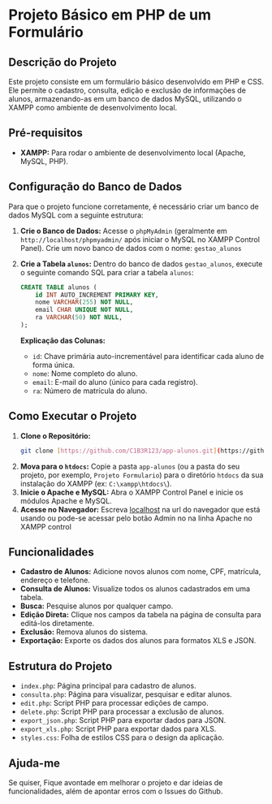 # Projeto Básico em PHP de um Formulário

## Descrição do Projeto
Este projeto consiste em um formulário básico desenvolvido em PHP e CSS. Ele permite o cadastro, consulta, edição e exclusão de informações de alunos, armazenando-as em um banco de dados MySQL, utilizando o XAMPP como ambiente de desenvolvimento local.

## Pré-requisitos
* **XAMPP:** Para rodar o ambiente de desenvolvimento local (Apache, MySQL, PHP).

## Configuração do Banco de Dados

Para que o projeto funcione corretamente, é necessário criar um banco de dados MySQL com a seguinte estrutura:

1.  **Crie o Banco de Dados:**
    Acesse o `phpMyAdmin` (geralmente em `http://localhost/phpmyadmin/` após iniciar o MySQL no XAMPP Control Panel).
    Crie um novo banco de dados com o nome: `gestao_alunos`

2.  **Crie a Tabela `alunos`:**
    Dentro do banco de dados `gestao_alunos`, execute o seguinte comando SQL para criar a tabela `alunos`:

    ```sql
    CREATE TABLE alunos (
        id INT AUTO_INCREMENT PRIMARY KEY,
        nome VARCHAR(255) NOT NULL,
        email CHAR UNIQUE NOT NULL,
        ra VARCHAR(50) NOT NULL,
    );
    ```
 
    **Explicação das Colunas:**
    * `id`: Chave primária auto-incrementável para identificar cada aluno de forma única.
    * `nome`: Nome completo do aluno.
    * `email`: E-mail do aluno (único para cada registro).
    * `ra`: Número de matrícula do aluno.

   

## Como Executar o Projeto

1.  **Clone o Repositório:**
    ```bash
    git clone [https://github.com/C1B3R123/app-alunos.git](https://github.com/C1B3R123/app-alunos.git)
    ```
2.  **Mova para o `htdocs`:**
    Copie a pasta `app-alunos` (ou a pasta do seu projeto, por exemplo, `Projeto Formulario`) para o diretório `htdocs` da sua instalação do XAMPP (ex: `C:\xampp\htdocs\`).
3.  **Inicie o Apache e MySQL:**
    Abra o XAMPP Control Panel e inicie os módulos Apache e MySQL.
4.  **Acesse no Navegador:**
    Escreva [localhost](http://localhost/) na url do navegador que está usando ou pode-se acessar pelo botão Admin no na linha Apache no XAMPP control
    
## Funcionalidades

* **Cadastro de Alunos:** Adicione novos alunos com nome, CPF, matrícula, endereço e telefone.
* **Consulta de Alunos:** Visualize todos os alunos cadastrados em uma tabela.
* **Busca:** Pesquise alunos por qualquer campo.
* **Edição Direta:** Clique nos campos da tabela na página de consulta para editá-los diretamente.
* **Exclusão:** Remova alunos do sistema.
* **Exportação:** Exporte os dados dos alunos para formatos XLS e JSON.

## Estrutura do Projeto

* `index.php`: Página principal para cadastro de alunos.
* `consulta.php`: Página para visualizar, pesquisar e editar alunos.
* `edit.php`: Script PHP para processar edições de campo.
* `delete.php`: Script PHP para processar a exclusão de alunos.
* `export_json.php`: Script PHP para exportar dados para JSON.
* `export_xls.php`: Script PHP para exportar dados para XLS.
* `styles.css`: Folha de estilos CSS para o design da aplicação.

## Ajuda-me
Se quiser, Fique avontade em melhorar o projeto e dar ideias de funcionalidades, além de apontar erros com o Issues do Github.

